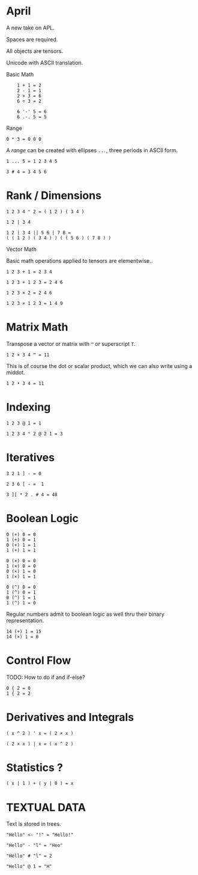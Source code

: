 # April

A new take on APL.

Spaces are required.

All objects are tensors.

Unicode with ASCII translation.

Basic Math

```apl
    1 + 1 = 2
    2 - 1 = 1
    2 × 3 = 6
    6 ÷ 3 = 2

    6 '-' 5 = 6
    6 .-. 5 = 5
```

Range

    0 * 3 = 0 0 0

A *range* can be created with ellipses `...`, three periods in ASCII form.

    1 ... 5 = 1 2 3 4 5

    3 # 4 = 3 4 5 6

# Rank / Dimensions

    1 2 3 4 ° 2 = ( 1 2 ) ( 3 4 )

    1 2 | 3 4 

    1 2 | 3 4 || 5 6 | 7 8 =
    ( ( 1 2 ) ( 3 4 ) ) ( ( 5 6 ) ( 7 8 ) )

Vector Math

Basic math operations applied to tensors are elementwise..

    1 2 3 + 1 = 2 3 4 

    1 2 3 + 1 2 3 = 2 4 6

    1 2 3 × 2 = 2 4 6

    1 2 3 × 1 2 3 = 1 4 9

# Matrix Math

Transpose a vector or matrix with `™` or superscript `T`.

    1 2 × 3 4 ™ = 11

This is of course the dot or scalar product, which we can also write using a middot.

    1 2 • 3 4 = 11

# Indexing

    1 2 3 @ 1 = 1

    1 2 3 4 ° 2 @ 2 1 = 3

# Iteratives

    3 2 1 ] - = 0

    2 3 6 [ - =  1

    3 ][ * 2 . # 4 = 48

# Boolean Logic

    O (+) 0 = 0
    1 (+) 0 = 1
    0 (+) 1 = 1
    1 (+) 1 = 1

    0 (×) 0 = 0
    1 (×) 0 = 0
    0 (×) 1 = 0
    1 (×) 1 = 1

    0 (^) 0 = 0
    1 (^) 0 = 1
    0 (^) 1 = 1
    1 (^) 1 = 0

Regular numbers admit to boolean logic as well thru their binary representation.

    14 (+) 1 = 15
    14 (×) 1 = 0

# Control Flow

TODO: How to do if and if-else?

    0 { 2 = 0
    1 { 2 = 2

# Derivatives and Integrals

    ( x ^ 2 ) ' x = ( 2 × x )

    ( 2 × x ) | x = ( x ^ 2 )

# Statistics ?

    ( x | 1 ) + ( y | 0 ) = x


# TEXTUAL DATA

Text is stored in trees.

    "Hello" <- "!" = "Hello!"

    "Hello" - "l" = "Heo"

    "Hello" # "l" = 2

    "Hello" @ 1 = "H"

    
